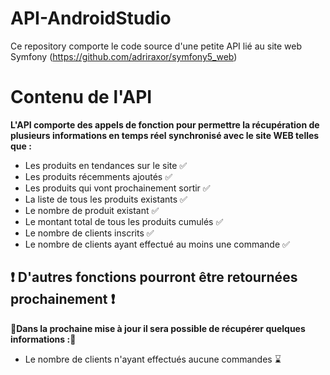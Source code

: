 # API-AndroidStudio
Ce repository comporte le code source d'une petite API lié au site web Symfony (https://github.com/adriraxor/symfony5_web)

# Contenu de l'API

**L'API comporte des appels de fonction pour permettre la récupération de plusieurs informations en temps réel synchronisé avec le site WEB telles que :**
- Les produits en tendances sur le site ✅
- Les produits récemments ajoutés ✅
- Les produits qui vont prochainement sortir ✅
- La liste de tous les produits existants ✅
- Le nombre de produit existant ✅
- Le montant total de tous les produits cumulés ✅
- Le nombre de clients inscrits ✅
- Le nombre de clients ayant effectué au moins une commande ✅

## ❗️ D'autres fonctions pourront être retournées prochainement ❗️ 
**🔨Dans la prochaine mise à jour il sera possible de récupérer quelques informations :🔨**
- Le nombre de clients n'ayant effectués aucune commandes ⌛️
